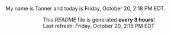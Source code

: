 My name is Tanner and today is Friday, October 20, 2:18 PM EDT.

<p align="center">This <i>README</i> file is generated <b>every 3 hours</b>!</br>Last refresh: Friday, October 20, 2:18 PM EDT<br /></p>
